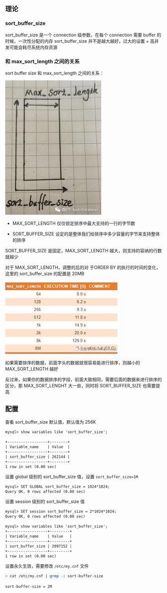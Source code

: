 ## 理论

### sort_buffer_size

sort_buffer_size 是一个 connection 级参数，在每个 connection 需要 buffer 的时候，一次性分配的内存
sort_buffer_size 并不是越大越好，过大的设置 + 高并发可能会耗尽系统内存资源

### 和 max_sort_length 之间的关系

sort buffer size 和 max_sort_length 之间的关系：

![img](.assets/1620.png)

- MAX_SORT_LENGTH 仅仅锁定排序中最大支持的一行的字节数

- SORT_BUFFER_SIZE 设定的是整体我们给排序中多少容量的字节来支持整体的排序

SORT_BUFFER_SIZE 是固定，MAX_SORT_LENGTH 越大，则支持的容纳的行数就越少

对于 MAX_SORT_LENGTH，调整的后的对 于ORDER BY 的执行的时间的变化，这里的 sort_buffer_size 的配置是 20MB

![img](.assets/1620-20221223170350378.png)

如果需要排序的数据，前面字头的数据就很容易能进行排序，则越小的 MAX_SORT_LENGTH 越好

反过来，如果你的数据排序的字段，前面大致相同，需要后面的数据来进行排序的区分，那 MAX_SORT_LENGHT 大一些，同时将 SORT_BUFFER_SIZE 也需要提高

## 配置

查看 sort_buffer_size 默认值，默认值为 256K

```mysql
mysql> show variables like 'sort_buffer_size';

+------------------+--------+
| Variable_name    | Value  |
+------------------+--------+
| sort_buffer_size | 262144 |
+------------------+--------+
1 row in set (0.00 sec)
```

设置 global 级别的 sort_buffer_size 值，设置 `sort_buffer_size=1M`

```mysql
mysql> SET GLOBAL sort_buffer_size = 1024*1024;
Query OK, 0 rows affected (0.00 sec)
```

设置 session 级别的 sort_buffer_size 值

```mysql
mysql> SET session sort_buffer_size = 2*1024*1024;
Query OK, 0 rows affected (0.00 sec)
 
mysql> show variables like 'sort_buffer_size';
+------------------+---------+
| Variable_name    | Value   |
+------------------+---------+
| sort_buffer_size | 2097152 |
+------------------+---------+
1 row in set (0.00 sec)
```

设置永久生效，需要修改 `/etc/my.cnf` 文件

```bash
> cat /etc/my.cnf | grep -i sort-buffer-size

sort-buffer-size = 2M

```

